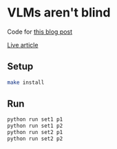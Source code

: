 # VLMs aren't blind

Code for [this blog post]()

[Live article](https://danielcorin.com/posts/2024/vlms-arent-blind/)

## Setup

```sh
make install
```

## Run

```sh
python run set1 p1
python run set1 p2
python run set2 p1
python run set2 p2
```
